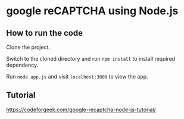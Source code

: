 # google reCAPTCHA using Node.js

## How to run the code

Clone the project.

Switch to the cloned directory and run ```npm install``` to install required dependency.

Run ```node app.js``` and visit ```localhost:3000``` to view the app.

## Tutorial

https://codeforgeek.com/google-recaptcha-node-js-tutorial/

